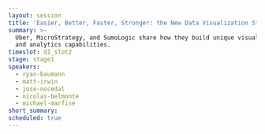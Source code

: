 ```yaml
---
layout: session
title: 'Easier, Better, Faster, Stronger: the New Data Visualization Stack'
summary: >-
  Uber, MicroStrategy, and SumoLogic share how they build unique visualization
  and analytics capabilities.
timeslot: d1_slot2
stage: stage1
speakers:
  - ryan-baumann
  - matt-irwin
  - jose-nocedal
  - nicolas-belmonte
  - michael-marfise
short_summary:
scheduled: true
---
```


